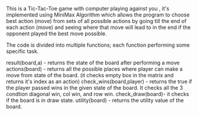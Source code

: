 This is a Tic-Tac-Toe game with computer playing against you , it's implemented using MiniMax Algorithm which allows the program to choose best action (move) from sets of all possible actions by going till the end of each action (move) and seeing where that move will lead to in the end if the opponent played the best move possible.

The code is divided into multiple functions; each function performing some specific task.

result(board,a) - returns the state of the board after performing a move
actions(board) - returns all the possible places where player can make a move from state of the board. (it checks empty box in the matrix and returns it's index as an action)
check_wins(board,player) - returns the true if the player passed wins in the given state of the board. It checks all the 3 condtion diagonal win, col win, and row win.
check_draw(board)-  it checks if the board is in draw state.
utility(board) - returns the utility value of the board.



